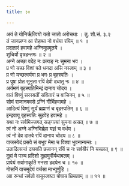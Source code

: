 ```yaml
---
title: ३४

---
```

अयं ते योनिर्ऋत्वियो यतो जातो अरोचथाः । तु. शौ.सं. ३.२  
तं जानन्नग्न आ रोहाथा नो वर्धया रयिम् ॥ १ ॥  
प्रदातारं हवामहे अग्निमुग्रमूतये ।  
शुचिर्यो वृत्रहन्तमः ॥ २ ॥  
अग्ने अच्छा वदेह नः प्रत्यङ् नः सुमना भव ।  
प्र णो यच्छ विशां पते धनदा असि नस्त्वम् ॥ ३ ॥  
प्र णो यच्छत्वर्यमा प्र भगः प्र बृहस्पतिः ।  
प्र पूषा प्रोत सूनृता रयिं देवी दधातु नः ॥ ४ ॥  
अर्यमणं बृहस्पतिमिन्द्रं दानाय चोदय ।  
वातं विष्णुं सरस्वतीं सवितारं च वाजिनम् ॥ ५ ॥  
सोमं राजानमवसे ऽग्निं गीर्भिहवामहे ।  
आदित्यं विष्णुं सूर्यं ब्रह्माणं च बृहस्पतिम् ॥ ६ ॥  
इन्द्रवायू बृहस्पतिः सुहवेह हवामहे ।  
यथा नः सर्वमिज्जगत् सङ्गत्यां सुमना असत् ॥ ७ ॥  
त्वं नो अग्ने अग्निभिर्ब्रह्म यज्ञं च वर्धय ।  
त्वं नो देव दातवे रयिं दानाय चोदय ॥ ८ ॥  
वाजस्येदं प्रसवे सं बभूव मेमा च विश्वा भुवनान्यन्तः ।  
उतादित्सन्तं दापयति प्रजानन् रयिं च नः सर्ववीरं नि यच्छात् ॥ ९ ॥  
दुह्रां मे पञ्च प्रदिशो दुह्रामुर्वीर्यथाबलम् ।  
प्रापेयं सर्वामाकूतिं मनसा हदयेन च ॥ १० ॥  
गोसनिं वाचमुदेयं वर्चसा माभ्यूर्णुहि ।  
आा रुन्धां सर्वतो वायुस्त्वष्टा पोषाय ध्रियताम् ॥ ॥ ११ ॥  
  